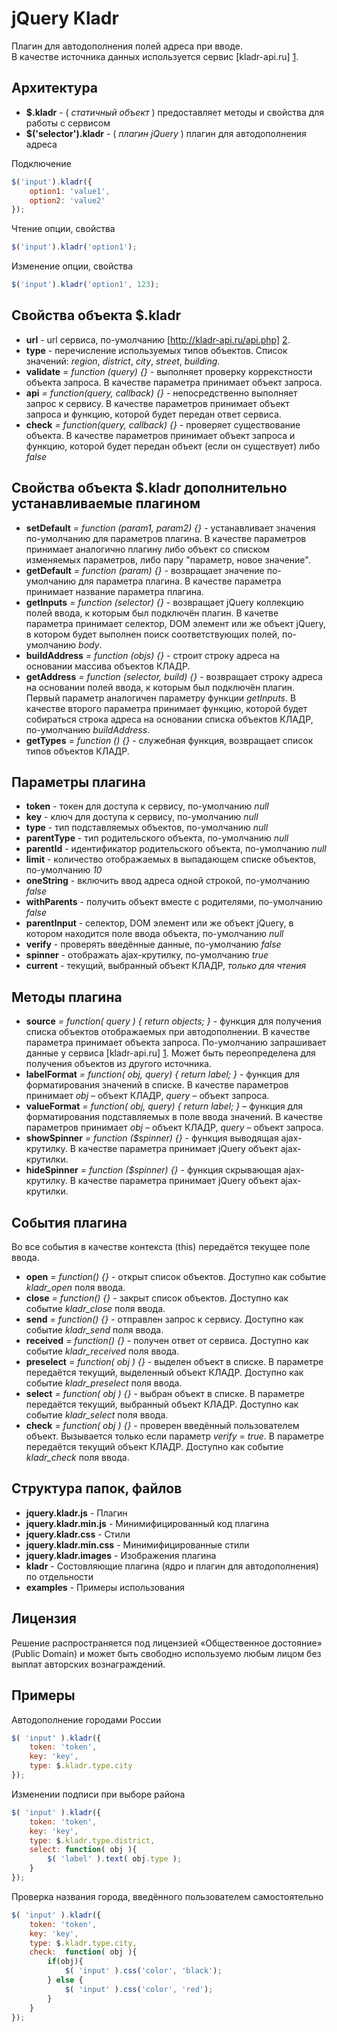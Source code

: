 jQuery Kladr
================================================================================

Плагин для автодополнения полей адреса при вводе.<br>
В качестве источника данных используется сервис [kladr-api.ru] [1].

Архитектура
--------------------------------------------------------------------------------

* **$.kladr** - ( *статичный объект* ) предоставляет методы и свойства для работы 
с сервисом
* **$('selector').kladr** - ( *плагин jQuery* ) плагин для автодополнения адреса

Подключение

`````javascript
$('input').kladr({
    option1: 'value1',
    option2: 'value2'
});
`````

Чтение опции, свойства

`````javascript
$('input').kladr('option1');
`````

Изменение опции, свойства

`````javascript
$('input').kladr('option1', 123);
`````

Свойства объекта $.kladr
--------------------------------------------------------------------------------

* **url** - url сервиса, по-умолчанию [http://kladr-api.ru/api.php] [2].
* **type** - перечисление используемых типов объектов. Список значений: *region*, 
*district*, *city*, *street*, *building*.
* **validate** *= function (query) {}* - выполняет проверку коррекстности объекта запроса.
В качестве параметра принимает объект запроса.
* **api** *= function(query, callback) {}* - непосредственно выполняет запрос к сервису.
В качестве параметров принимает объект запроса и функцию, которой
будет передан ответ сервиса.
* **check** *= function(query, callback) {}* - проверяет существование объекта.
В качестве параметров принимает объект запроса и функцию, которой
будет передан объект (если он существует) либо *false*

Свойства объекта $.kladr дополнительно устанавливаемые плагином
--------------------------------------------------------------------------------

* **setDefault** *= function (param1, param2) {}* - устанавливает значения по-умолчанию
для параметров плагина. В качестве параметров принимает аналогично плагину либо объект
со списком изменяемых параметров, либо пару "параметр, новое значение".
* **getDefault** *= function (param) {}* - возвращает значение по-умолчанию для параметра плагина.
В качестве параметра принимает название параметра плагина.
* **getInputs** *= function (selector) {}* - возвращает jQuery коллекцию полей ввода, к которым был
подключён плагин. В качетве параметра принимает селектор, DOM элемент или же объект jQuery, в котором
будет выполнен поиск соответствующих полей, по-умолчанию *body*.
* **buildAddress** *= function (objs) {}* - строит строку адреса на основании массива объектов КЛАДР.
* **getAddress** *= function (selector, build) {}* - возвращает строку адреса на основании полей ввода,
к которым был подключён плагин. Первый параметр аналогичен параметру функции *getInputs*. В качестве второго
параметра принимает функцию, которой будет собираться строка адреса на основании списка объектов КЛАДР,
по-умолчанию *buildAddress*.
* **getTypes** *= function () {}* - служебная функция, возвращает список типов объектов КЛАДР.

Параметры плагина
--------------------------------------------------------------------------------

* **token** - токен для доступа к сервису, по-умолчанию *null*
* **key** - ключ для доступа к сервису, по-умолчанию *null*
* **type** - тип подставляемых объектов, по-умолчанию *null*
* **parentType** - тип родительского объекта, по-умолчанию *null*
* **parentId** - идентификатор родительского объекта, по-умолчанию *null*
* **limit** - количество отображаемых в выпадающем списке объектов, по-умолчанию *10*
* **oneString** - включить ввод адреса одной строкой, по-умолчанию *false*
* **withParents** - получить объект вместе с родителями, по-умолчанию *false*
* **parentInput** - селектор, DOM элемент или же объект jQuery, в котором
находится поле ввода объекта, по-умолчанию *null*
* **verify** - проверять введённые данные, по-умолчанию *false*
* **spinner** - отображать ajax-крутилку, по-умолчанию *true*
* **current** - текущий, выбранный объект КЛАДР, *только для чтения*

Методы плагина
--------------------------------------------------------------------------------

* **source** *= function( query ) { return objects; }* - функция для получения 
списка объектов отображаемых при автодополнении. В качестве параметра принимает
объекта запроса. По-умолчанию запрашивает данные у сервиса [kladr-api.ru] [1].
Может быть переопределена для получения объектов из другого источника.
* **labelFormat** *= function( obj, query) { return label; }* - функция для 
форматирования значений в списке. В качестве параметров принимает *obj* – объект 
КЛАДР, *query* – объект запроса.
* **valueFormat** *= function( obj, query) { return label; }* – функция для 
форматирования подставляемых в поле ввода значений. В качестве параметров 
принимает *obj* – объект КЛАДР, *query* – объект запроса.
* **showSpinner** *= function ($spinner) {}* - функция выводящая ajax-крутилку.
В качестве параметра принимает jQuery объект ajax-крутилки.
* **hideSpinner** *= function ($spinner) {}* - функция скрывающая ajax-крутилку.
В качестве параметра принимает jQuery объект ajax-крутилки.

События плагина
--------------------------------------------------------------------------------

Во все события в качестве контекста (this) передаётся текущее поле ввода.

* **open** *= function() {}* - открыт список объектов. Доступно как событие *kladr_open*
поля ввода.
* **close** *= function() {}* - закрыт список объектов. Доступно как событие *kladr_close*
поля ввода.
* **send** *= function() {}* - отправлен запрос к сервису. Доступно как событие *kladr_send*
поля ввода.
* **received** *= function() {}* - получен ответ от сервиса. Доступно как событие *kladr_received*
поля ввода.
* **preselect** *= function( obj ) {}* - выделен объект в списке. В параметре передаётся 
текущий, выделенный объект КЛАДР. Доступно как событие *kladr_preselect*
поля ввода.
* **select** *= function( obj ) {}* - выбран объект в списке. В параметре передаётся 
текущий, выбранный объект КЛАДР. Доступно как событие *kladr_select*
поля ввода.
* **check** *= function( obj ) {}* - проверен введённый пользователем объект. 
Вызывается только если параметр *verify* = *true*.
В параметре передаётся текущий объект КЛАДР. Доступно как событие *kladr_check*
поля ввода.

Структура папок, файлов
--------------------------------------------------------------------------------

* **jquery.kladr.js** - Плагин
* **jquery.kladr.min.js** - Минимифицированный код плагина
* **jquery.kladr.css** - Стили
* **jquery.kladr.min.css** - Минимифицированные стили
* **jquery.kladr.images** - Изображения плагина
* **kladr** - Состовляющие плагина (ядро и плагин для автодополнения) по отдельности
* **examples** - Примеры использования

Лицензия
--------------------------------------------------------------------------------
Решение распространяется под лицензией «Общественное достояние» (Public Domain) 
и может быть свободно используемо любым лицом без выплат авторских вознаграждений.

Примеры
--------------------------------------------------------------------------------

Автодополнение городами России

`````javascript
$( 'input' ).kladr({
    token: 'token',
    key: 'key',
    type: $.kladr.type.city
});
`````

Изменении подписи при выборе района

`````javascript
$( 'input' ).kladr({
    token: 'token',
    key: 'key',
    type: $.kladr.type.district,
    select: function( obj ){
        $( 'label' ).text( obj.type );
    }
});
`````

Проверка названия города, введённого пользователем самостоятельно

`````javascript
$( 'input' ).kladr({
    token: 'token',
    key: 'key',
    type: $.kladr.type.city,
    check:  function( obj ){
        if(obj){
            $( 'input' ).css('color', 'black');
        } else {
            $( 'input' ).css('color', 'red');
        }
    }
});
`````


[1]: http://kladr-api.ru/        "КЛАДР API"
[2]: https://kladr-api.ru/api.php        "API"
